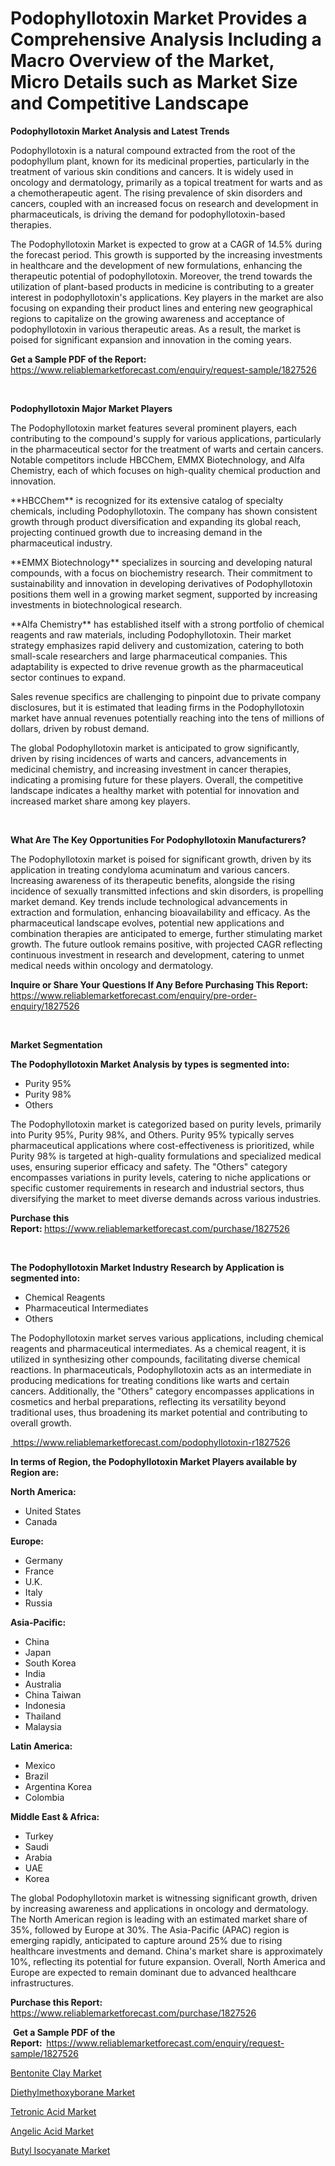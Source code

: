 <p><h1>Podophyllotoxin Market Provides a Comprehensive Analysis Including a Macro Overview of the Market, Micro Details such as Market Size and Competitive Landscape</h1></p><p><strong>Podophyllotoxin Market Analysis and Latest Trends</strong></p>
<p><p>Podophyllotoxin is a natural compound extracted from the root of the podophyllum plant, known for its medicinal properties, particularly in the treatment of various skin conditions and cancers. It is widely used in oncology and dermatology, primarily as a topical treatment for warts and as a chemotherapeutic agent. The rising prevalence of skin disorders and cancers, coupled with an increased focus on research and development in pharmaceuticals, is driving the demand for podophyllotoxin-based therapies.</p><p>The Podophyllotoxin Market is expected to grow at a CAGR of 14.5% during the forecast period. This growth is supported by the increasing investments in healthcare and the development of new formulations, enhancing the therapeutic potential of podophyllotoxin. Moreover, the trend towards the utilization of plant-based products in medicine is contributing to a greater interest in podophyllotoxin's applications. Key players in the market are also focusing on expanding their product lines and entering new geographical regions to capitalize on the growing awareness and acceptance of podophyllotoxin in various therapeutic areas. As a result, the market is poised for significant expansion and innovation in the coming years.</p></p>
<p><strong>Get a Sample PDF of the Report:&nbsp;</strong> <a href="https://www.reliablemarketforecast.com/enquiry/request-sample/1827526?utm_campaign=1110&utm_medium=2&utm_source=Github&utm_content=ia&utm_term=02042025&utm_id=podophyllotoxin">https://www.reliablemarketforecast.com/enquiry/request-sample/1827526</a></p>
<p>&nbsp;</p>
<p><strong>Podophyllotoxin Major Market Players</strong></p>
<p><p>The Podophyllotoxin market features several prominent players, each contributing to the compound's supply for various applications, particularly in the pharmaceutical sector for the treatment of warts and certain cancers. Notable competitors include HBCChem, EMMX Biotechnology, and Alfa Chemistry, each of which focuses on high-quality chemical production and innovation.</p><p>**HBCChem** is recognized for its extensive catalog of specialty chemicals, including Podophyllotoxin. The company has shown consistent growth through product diversification and expanding its global reach, projecting continued growth due to increasing demand in the pharmaceutical industry.</p><p>**EMMX Biotechnology** specializes in sourcing and developing natural compounds, with a focus on biochemistry research. Their commitment to sustainability and innovation in developing derivatives of Podophyllotoxin positions them well in a growing market segment, supported by increasing investments in biotechnological research.</p><p>**Alfa Chemistry** has established itself with a strong portfolio of chemical reagents and raw materials, including Podophyllotoxin. Their market strategy emphasizes rapid delivery and customization, catering to both small-scale researchers and large pharmaceutical companies. This adaptability is expected to drive revenue growth as the pharmaceutical sector continues to expand.</p><p>Sales revenue specifics are challenging to pinpoint due to private company disclosures, but it is estimated that leading firms in the Podophyllotoxin market have annual revenues potentially reaching into the tens of millions of dollars, driven by robust demand. </p><p>The global Podophyllotoxin market is anticipated to grow significantly, driven by rising incidences of warts and cancers, advancements in medicinal chemistry, and increasing investment in cancer therapies, indicating a promising future for these players. Overall, the competitive landscape indicates a healthy market with potential for innovation and increased market share among key players.</p></p>
<p>&nbsp;</p>
<p><strong>What Are The Key Opportunities For Podophyllotoxin Manufacturers?</strong></p>
<p><p>The Podophyllotoxin market is poised for significant growth, driven by its application in treating condyloma acuminatum and various cancers. Increasing awareness of its therapeutic benefits, alongside the rising incidence of sexually transmitted infections and skin disorders, is propelling market demand. Key trends include technological advancements in extraction and formulation, enhancing bioavailability and efficacy. As the pharmaceutical landscape evolves, potential new applications and combination therapies are anticipated to emerge, further stimulating market growth. The future outlook remains positive, with projected CAGR reflecting continuous investment in research and development, catering to unmet medical needs within oncology and dermatology.</p></p>
<p><strong>Inquire or Share Your Questions If Any Before Purchasing This Report:</strong> <a href="https://www.reliablemarketforecast.com/enquiry/pre-order-enquiry/1827526?utm_campaign=1110&utm_medium=2&utm_source=Github&utm_content=ia&utm_term=02042025&utm_id=podophyllotoxin">https://www.reliablemarketforecast.com/enquiry/pre-order-enquiry/1827526</a></p>
<p>&nbsp;</p>
<p><strong>Market Segmentation</strong></p>
<p><strong>The Podophyllotoxin Market Analysis by types is segmented into:</strong></p>
<p><ul><li>Purity 95%</li><li>Purity 98%</li><li>Others</li></ul></p>
<p><p>The Podophyllotoxin market is categorized based on purity levels, primarily into Purity 95%, Purity 98%, and Others. Purity 95% typically serves pharmaceutical applications where cost-effectiveness is prioritized, while Purity 98% is targeted at high-quality formulations and specialized medical uses, ensuring superior efficacy and safety. The "Others" category encompasses variations in purity levels, catering to niche applications or specific customer requirements in research and industrial sectors, thus diversifying the market to meet diverse demands across various industries.</p></p>
<p><strong>Purchase this Report:&nbsp;</strong><a href="https://www.reliablemarketforecast.com/purchase/1827526?utm_campaign=1110&utm_medium=2&utm_source=Github&utm_content=ia&utm_term=02042025&utm_id=podophyllotoxin">https://www.reliablemarketforecast.com/purchase/1827526</a></p>
<p>&nbsp;</p>
<p><strong>The Podophyllotoxin Market Industry Research by Application is segmented into:</strong></p>
<p><ul><li>Chemical Reagents</li><li>Pharmaceutical Intermediates</li><li>Others</li></ul></p>
<p><p>The Podophyllotoxin market serves various applications, including chemical reagents and pharmaceutical intermediates. As a chemical reagent, it is utilized in synthesizing other compounds, facilitating diverse chemical reactions. In pharmaceuticals, Podophyllotoxin acts as an intermediate in producing medications for treating conditions like warts and certain cancers. Additionally, the "Others" category encompasses applications in cosmetics and herbal preparations, reflecting its versatility beyond traditional uses, thus broadening its market potential and contributing to overall growth.</p></p>
<p><a href="https://www.reliablemarketforecast.com/podophyllotoxin-r1827526?utm_campaign=1110&utm_medium=2&utm_source=Github&utm_content=ia&utm_term=02042025&utm_id=podophyllotoxin">&nbsp;https://www.reliablemarketforecast.com/podophyllotoxin-r1827526</a></p>
<p><strong>In terms of Region, the Podophyllotoxin Market Players available by Region are:</strong></p>
<p>
    <p> <strong> North America: </strong>
        <ul>
            <li>United States</li>
            <li>Canada</li>
        </ul>
        </p> 
    <p> <strong> Europe: </strong>
        <ul>
            <li>Germany</li>
            <li>France</li>
            <li>U.K.</li>
            <li>Italy</li>
            <li>Russia</li>
        </ul>
        </p> 
    <p> <strong> Asia-Pacific: </strong>
        <ul>
            <li>China</li>
            <li>Japan</li>
            <li>South Korea</li>
            <li>India</li>
            <li>Australia</li>
            <li>China Taiwan</li>
            <li>Indonesia</li>
            <li>Thailand</li>
            <li>Malaysia</li>
        </ul>
        </p> 
    <p> <strong> Latin America: </strong>
        <ul>
            <li>Mexico</li>
            <li>Brazil</li>
            <li>Argentina Korea</li>
            <li>Colombia</li>
        </ul>
        </p> 
    <p> <strong> Middle East & Africa: </strong>
        <ul>
            <li>Turkey</li>
            <li>Saudi</li>
            <li>Arabia</li>
            <li>UAE</li>
            <li>Korea</li>
        </ul>
    </p>
    </p>
<p><p>The global Podophyllotoxin market is witnessing significant growth, driven by increasing awareness and applications in oncology and dermatology. The North American region is leading with an estimated market share of 35%, followed by Europe at 30%. The Asia-Pacific (APAC) region is emerging rapidly, anticipated to capture around 25% due to rising healthcare investments and demand. China's market share is approximately 10%, reflecting its potential for future expansion. Overall, North America and Europe are expected to remain dominant due to advanced healthcare infrastructures.</p></p>
<p><strong>Purchase this Report: </strong><a href="https://www.reliablemarketforecast.com/purchase/1827526?utm_campaign=1110&utm_medium=2&utm_source=Github&utm_content=ia&utm_term=02042025&utm_id=podophyllotoxin">https://www.reliablemarketforecast.com/purchase/1827526</a></p>
<p>&nbsp;<strong>Get a Sample PDF of the Report:&nbsp;&nbsp;</strong><a href="https://www.reliablemarketforecast.com/enquiry/request-sample/1827526?utm_campaign=1110&utm_medium=2&utm_source=Github&utm_content=ia&utm_term=02042025&utm_id=podophyllotoxin">https://www.reliablemarketforecast.com/enquiry/request-sample/1827526</a></p>
<p><strong></strong></p>
<p><p><a href="https://github.com/prumrupear/Market-Research-Report-List-1/blob/main/bentonite-clay-market.md?utm_campaign=1110&utm_medium=2&utm_source=Github&utm_content=ia&utm_term=02042025&utm_id=podophyllotoxin">Bentonite Clay Market</a></p><p><a href="https://github.com/kelttnandan9/Market-Research-Report-List-1/blob/main/diethylmethoxyborane-market.md?utm_campaign=1110&utm_medium=2&utm_source=Github&utm_content=ia&utm_term=02042025&utm_id=podophyllotoxin">Diethylmethoxyborane Market</a></p><p><a href="https://github.com/romeoacuffap/Market-Research-Report-List-1/blob/main/tetronic-acid-market.md?utm_campaign=1110&utm_medium=2&utm_source=Github&utm_content=ia&utm_term=02042025&utm_id=podophyllotoxin">Tetronic Acid Market</a></p><p><a href="https://github.com/goreabeeran/Market-Research-Report-List-1/blob/main/angelic-acid-market.md?utm_campaign=1110&utm_medium=2&utm_source=Github&utm_content=ia&utm_term=02042025&utm_id=podophyllotoxin">Angelic Acid Market</a></p><p><a href="https://github.com/borsiflorsfa/Market-Research-Report-List-1/blob/main/butyl-isocyanate-market.md?utm_campaign=1110&utm_medium=2&utm_source=Github&utm_content=ia&utm_term=02042025&utm_id=podophyllotoxin">Butyl Isocyanate Market</a></p></p>
